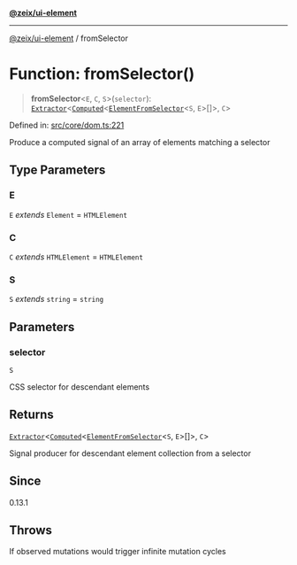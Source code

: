 [**@zeix/ui-element**](../README.md)

***

[@zeix/ui-element](../globals.md) / fromSelector

# Function: fromSelector()

> **fromSelector**\<`E`, `C`, `S`\>(`selector`): [`Extractor`](../type-aliases/Extractor.md)\<[`Computed`](../type-aliases/Computed.md)\<[`ElementFromSelector`](../type-aliases/ElementFromSelector.md)\<`S`, `E`\>[]\>, `C`\>

Defined in: [src/core/dom.ts:221](https://github.com/zeixcom/ui-element/blob/59d79a082870e892722e0aaa0f251617218ab48f/src/core/dom.ts#L221)

Produce a computed signal of an array of elements matching a selector

## Type Parameters

### E

`E` *extends* `Element` = `HTMLElement`

### C

`C` *extends* `HTMLElement` = `HTMLElement`

### S

`S` *extends* `string` = `string`

## Parameters

### selector

`S`

CSS selector for descendant elements

## Returns

[`Extractor`](../type-aliases/Extractor.md)\<[`Computed`](../type-aliases/Computed.md)\<[`ElementFromSelector`](../type-aliases/ElementFromSelector.md)\<`S`, `E`\>[]\>, `C`\>

Signal producer for descendant element collection from a selector

## Since

0.13.1

## Throws

If observed mutations would trigger infinite mutation cycles
